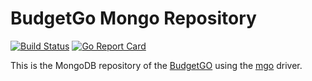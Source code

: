 # BudgetGo Mongo Repository

[![Build Status](https://travis-ci.org/carlosmaniero/budgetgo-mgo.svg?branch=master)](https://travis-ci.org/carlosmaniero/budgetgo-mgo)
[![Go Report Card](https://goreportcard.com/badge/github.com/carlosmaniero/budgetgo-mgo)](https://goreportcard.com/report/github.com/carlosmaniero/budgetgo-mgo)

This is the MongoDB repository of the 
[BudgetGO](https://github.com/carlosmaniero/budgetgo) using the 
[mgo](https://labix.org/mgo) driver.
